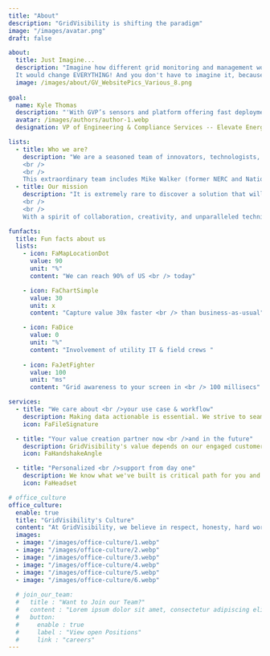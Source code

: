 ```yaml
---
title: "About"
description: "GridVisibility is shifting the paradigm"
image: "/images/avatar.png"
draft: false

about:
  title: Just Imagine...
  description: "Imagine how different grid monitoring and management would be if today’s constraints didn’t exist. Imagine a high fidelity, low latency, and continuous point-on-wave grid signal with unlimited bandwidth…all the time…everywhere. Not one-minute data, but millisecond data. Not three second event snippets, but on demand raw data as far back as you want to go. Imagine looking five minutes before an event because you have a hunch there is pattern? 
  It would change EVERYTHING! And you don't have to imagine it, because it exists today."
  image: /images/about/GV_WebsitePics_Various_8.png
  
goal:
  name: Kyle Thomas
  description: "'With GVP’s sensors and platform offering fast deployment and scalability in dense, high-demand areas, this opens up possibilities for numerous applications across transmission and distribution: supporting real-time distribution operations and planning, DER integration, improved grid performance monitoring, and better transmission system modeling and model validation to understand the rapidly evolving distribution system and its impact on the transmission system in both planning and operations.'"
  avatar: /images/authors/author-1.webp
  designation: VP of Engineering & Compliance Services -- Elevate Energy Consulting, Inc."

lists:
  - title: Who we are?
    description: "We are a seasoned team of innovators, technologists, communications and utility experts. The founders, Scott Caruso and Steve Glennon, worked for over seven years together at <u><a href='https://www.cablelabs.com' target='_blank'>CableLabs</a></u> developing the GridVisibility Platform. In 2024, we acquired a license to the patented technology, and formally launched GridVisibility, inc. in January 2025.
    <br />
    <br />
    This extraordinary team includes Mike Walker (former NERC and National Grid USA executive), Matt Burks (former Chief Strategy Officer at E Source), and Ralph Brown (former CTO at CableLabs)."
  - title: Our mission
    description: "It is extremely rare to discover a solution that will fundamentally transform the world, along with a team that can do it. In these changing times, GridVisibility provides a common sense, yet paradigm shifting, solution for grid monitoring and operations.
    <br />
    <br />
    With a spirit of collaboration, creativity, and unparalleled technical acumen, GridVisibility’s mission is to solve the hardest grid reliability, resiliency, and security challenges in generations, by providing high fidelity, low latency, holistic GridVisibility to energy professionals on the front lines. Come with us as we transform the change the world together!"

funfacts:
  title: Fun facts about us
  lists:
    - icon: FaMapLocationDot
      value: 90
      unit: "%"
      content: "We can reach 90% of US <br /> today"

    - icon: FaChartSimple
      value: 30
      unit: x
      content: "Capture value 30x faster <br /> than business-as-usual"

    - icon: FaDice
      value: 0
      unit: "%"
      content: "Involvement of utility IT & field crews "
      
    - icon: FaJetFighter
      value: 100
      unit: "ms"
      content: "Grid awareness to your screen in <br /> 100 millisecs"

services:
  - title: "We care about <br />your use case & workflow"
    description: Making data actionable is essential. We strive to seamlessly integrate GVP into your workflow.  
    icon: FaFileSignature

  - title: "Your value creation partner now <br />and in the future"
    description: GridVisibility's value depends on our engaged customer collaboration. We're with you.
    icon: FaHandshakeAngle

  - title: "Personalized <br />support from day one"
    description: We know what we've built is critical path for you and your grid. We've got your back every step of the way." 
    icon: FaHeadset

# office_culture
office_culture:
  enable: true
  title: "GridVisibility's Culture"
  content: "At GridVisibility, we believe in respect, honesty, hard work, humanity, and fun."
  images:
  - image: "/images/office-culture/1.webp"
  - image: "/images/office-culture/2.webp"
  - image: "/images/office-culture/3.webp"
  - image: "/images/office-culture/4.webp"
  - image: "/images/office-culture/5.webp"
  - image: "/images/office-culture/6.webp"
  
  # join_our_team:
  #   title : "Want to Join our Team?"
  #   content : "Lorem ipsum dolor sit amet, consectetur adipiscing elit. Consequat eget amtempus eu at consecttur."
  #   button:
  #     enable : true
  #     label : "View open Positions"
  #     link : "careers"
---
```

